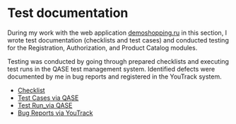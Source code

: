 # Test documentation 

During my work with the web application [demoshopping.ru](https://demoshopping.ru/) in this section, I wrote test documentation (checklists and test cases) and conducted testing for the Registration, Authorization, and Product Catalog modules.  

Testing was conducted by going through prepared checklists and executing test runs in the QASE test management system. Identified defects were documented by me in bug reports and registered in the YouTrack system.

- [Checklist](https://docs.google.com/spreadsheets/d/189EKhVJ4yraRebp_qshSJNOhojF-be1TDbqYsy3PvQc/edit?usp=sharing)  
- [Test Cases via QASE](https://github.com/alevtinasemeniuk/docs/blob/main/Test_Cases.pdf) 
- [Test Run_via QASE](https://github.com/alevtinasemeniuk/docs/blob/main/Test_Run.pdf)
- [Bug Reports via YouTrack](https://github.com/alevtinasemeniuk/docs/blob/main/Bug_Reports.xlsx)  
